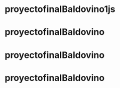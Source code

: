 # proyectofinalBaldovino1js
# proyectofinalBaldovino
# proyectofinalBaldovino
# proyectofinalBaldovino
